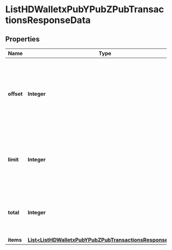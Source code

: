 

# ListHDWalletxPubYPubZPubTransactionsResponseData


## Properties

Name | Type | Description | Notes
------------ | ------------- | ------------- | -------------
**offset** | **Integer** | The starting index of the response items, i.e. where the response should start listing the returned items. | 
**limit** | **Integer** | Defines how many items should be returned in the response per page basis. | 
**total** | **Integer** | Defines the total number of items returned in the response. | 
**items** | [**List&lt;ListHDWalletxPubYPubZPubTransactionsResponseItem&gt;**](ListHDWalletxPubYPubZPubTransactionsResponseItem.md) |  | 



